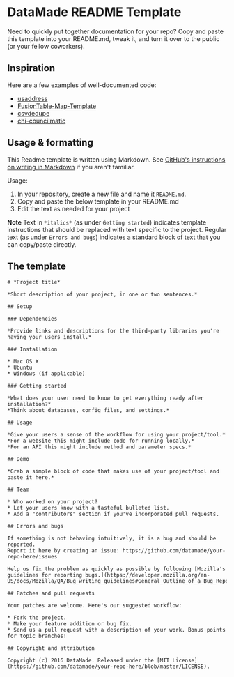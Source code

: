 # DataMade README Template

Need to quickly put together documentation for your repo? Copy and paste this template into your README.md, tweak it, and turn it over to the public (or your fellow coworkers).

## Inspiration

Here are a few examples of well-documented code:

* [usaddress](https://github.com/datamade/usaddress)
* [FusionTable-Map-Template](https://github.com/derekeder/FusionTable-Map-Template)
* [csvdedupe](https://github.com/datamade/csvdedupe)
* [chi-councilmatic](https://github.com/datamade/chi-councilmatic)

## Usage & formatting

This Readme template is written using Markdown. See [GitHub's instructions on writing in Markdown](https://help.github.com/articles/basic-writing-and-formatting-syntax/) if you aren't familiar.

Usage:

1. In your repository, create a new file and name it `README.md`.
2. Copy and paste the below template in your README.md
3. Edit the text as needed for your project

**Note** Text in `*italics*` (as under `Getting started`) indicates template instructions that should be replaced with text specific to the project. Regular text (as under `Errors and bugs`) indicates a standard block of text that you can copy/paste directly.

## The template

```
# *Project title*

*Short description of your project, in one or two sentences.* 

## Setup 

### Dependencies

*Provide links and descriptions for the third-party libraries you're having your users install.*

### Installation

* Mac OS X
* Ubuntu
* Windows (if applicable)

### Getting started

*What does your user need to know to get everything ready after installation?*
*Think about databases, config files, and settings.*

## Usage

*Give your users a sense of the workflow for using your project/tool.*
*For a website this might include code for running locally.*
*For an API this might include method and parameter specs.*

## Demo

*Grab a simple block of code that makes use of your project/tool and paste it here.*

## Team

* Who worked on your project? 
* Let your users know with a tasteful bulleted list.
* Add a "contributors" section if you've incorporated pull requests.

## Errors and bugs

If something is not behaving intuitively, it is a bug and should be reported.
Report it here by creating an issue: https://github.com/datamade/your-repo-here/issues

Help us fix the problem as quickly as possible by following [Mozilla's guidelines for reporting bugs.](https://developer.mozilla.org/en-US/docs/Mozilla/QA/Bug_writing_guidelines#General_Outline_of_a_Bug_Report)

## Patches and pull requests

Your patches are welcome. Here's our suggested workflow:
 
* Fork the project.
* Make your feature addition or bug fix.
* Send us a pull request with a description of your work. Bonus points for topic branches!

## Copyright and attribution

Copyright (c) 2016 DataMade. Released under the [MIT License](https://github.com/datamade/your-repo-here/blob/master/LICENSE).
```

